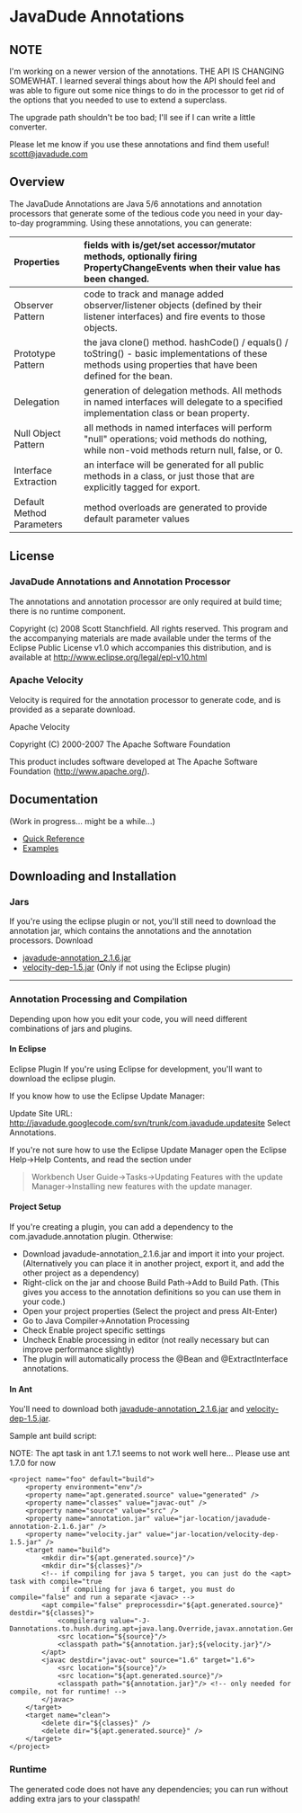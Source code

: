 # JavaDude Annotations #

## NOTE ##
I'm working on a newer version of the annotations. THE API IS CHANGING SOMEWHAT. I learned several things about how the API should feel and was able to figure out some nice things to do in the processor to get rid of the options that you needed to use to extend a superclass.

The upgrade path shouldn't be too bad; I'll see if I can write a little converter.

Please let me know if you use these annotations and find them useful!
[scott@javadude.com](mailto:scott@javadude.com)

## Overview ##
The JavaDude Annotations are Java 5/6 annotations and annotation processors that generate some of the tedious code you need in your day-to-day programming. Using these annotations, you can generate:

| Properties | fields with is/get/set accessor/mutator methods, optionally firing PropertyChangeEvents when their value has been changed. |
|:-----------|:---------------------------------------------------------------------------------------------------------------------------|
| Observer Pattern | code to track and manage added observer/listener objects (defined by their listener interfaces) and fire events to those objects. |
| Prototype Pattern | the java clone() method. hashCode() / equals() / toString() - basic implementations of these methods using properties that have been defined for the bean. |
| Delegation | generation of delegation methods. All methods in named interfaces will delegate to a specified implementation class or bean property. |
| Null Object Pattern | all methods in named interfaces will perform "null" operations; void methods do nothing, while non-void methods return null, false, or 0. |
| Interface Extraction | an interface will be generated for all public methods in a class, or just those that are explicitly tagged for export.     |
| Default Method Parameters | method overloads are generated to provide default parameter values                                                         |

## License ##
### JavaDude Annotations and Annotation Processor ###
The annotations and annotation processor are only required at build time; there is no runtime component.

Copyright (c) 2008 Scott Stanchfield.
All rights reserved. This program and the accompanying materials
are made available under the terms of the Eclipse Public License v1.0
which accompanies this distribution, and is available at
http://www.eclipse.org/legal/epl-v10.html

### Apache Velocity ###
Velocity is required for the annotation processor to generate code, and is provided as a separate download.

Apache Velocity

Copyright (C) 2000-2007 The Apache Software Foundation

This product includes software developed at
The Apache Software Foundation (http://www.apache.org/).


## Documentation ##
(Work in progress... might be a while...)
  * [Quick Reference](AnnotationsQuickRef.md)
  * [Examples](AnnotationsExamples.md)

## Downloading and Installation ##
### Jars ###
If you're using the eclipse plugin or not, you'll still need to download the annotation jar, which contains the annotations and the annotation processors. Download

  * [javadude-annotation\_2.1.6.jar](http://javadude.googlecode.com/svn/trunk/com.javadude.annotation/javadude-annotation-2.1.6.jar)
  * [velocity-dep-1.5.jar](http://javadude.googlecode.com/svn/trunk/com.javadude.annotation/lib/velocity-dep-1.5.jar) (Only if not using the Eclipse plugin)


---


### Annotation Processing and Compilation ###
Depending upon how you edit your code, you will need different combinations of jars and plugins.

#### In Eclipse ####
Eclipse Plugin
If you're using Eclipse for development, you'll want to download the eclipse plugin.

If you know how to use the Eclipse Update Manager:

Update Site URL: http://javadude.googlecode.com/svn/trunk/com.javadude.updatesite
Select Annotations.

If you're not sure how to use the Eclipse Update Manager open the Eclipse Help->Help Contents, and read the section under

> Workbench User Guide->Tasks->Updating Features with the update Manager->Installing new features with the update manager.

#### Project Setup ####
If you're creating a plugin, you can add a dependency to the com.javadude.annotation plugin. Otherwise:

  * Download javadude-annotation\_2.1.6.jar and import it into your project. (Alternatively you can place it in another project, export it, and add the other project as a dependency)
  * Right-click on the jar and choose Build Path->Add to Build Path. (This gives you access to the annotation definitions so you can use them in your code.)
  * Open your project properties (Select the project and press Alt-Enter)
  * Go to Java Compiler->Annotation Processing
  * Check Enable project specific settings
  * Uncheck Enable processing in editor (not really necessary but can improve performance slightly)
  * The plugin will automatically process the @Bean and @ExtractInterface annotations.


#### In Ant ####
You'll need to download both [javadude-annotation\_2.1.6.jar](http://javadude.googlecode.com/svn/trunk/com.javadude.annotation/javadude-annotation-2.1.6.jar) and  [velocity-dep-1.5.jar](http://javadude.googlecode.com/svn/trunk/com.javadude.annotation/lib/velocity-dep-1.5.jar).

Sample ant build script:

NOTE: The apt task in ant 1.7.1 seems to not work well here... Please use ant 1.7.0 for now

```
<project name="foo" default="build">
    <property environment="env"/>
    <property name="apt.generated.source" value="generated" />
    <property name="classes" value="javac-out" />
    <property name="source" value="src" />
    <property name="annotation.jar" value="jar-location/javadude-annotation-2.1.6.jar" />
    <property name="velocity.jar" value="jar-location/velocity-dep-1.5.jar" />
    <target name="build">
        <mkdir dir="${apt.generated.source}"/>
        <mkdir dir="${classes}"/>
        <!-- if compiling for java 5 target, you can just do the <apt> task with compile="true
             if compiling for java 6 target, you must do compile="false" and run a separate <javac> -->
        <apt compile="false" preprocessdir="${apt.generated.source}" destdir="${classes}">
            <compilerarg value="-J-Dannotations.to.hush.during.apt=java.lang.Override,javax.annotation.Generated"/>
            <src location="${source}"/>
            <classpath path="${annotation.jar};${velocity.jar}"/>
        </apt>
        <javac destdir="javac-out" source="1.6" target="1.6">
            <src location="${source}"/>
            <src location="${apt.generated.source}"/>
            <classpath path="${annotation.jar}"/> <!-- only needed for compile, not for runtime! -->
        </javac>
    </target>
    <target name="clean">
        <delete dir="${classes}" />
        <delete dir="${apt.generated.source}" />
    </target>
</project>
```


### Runtime ###
The generated code does not have any dependencies; you can run without adding extra jars to your classpath!